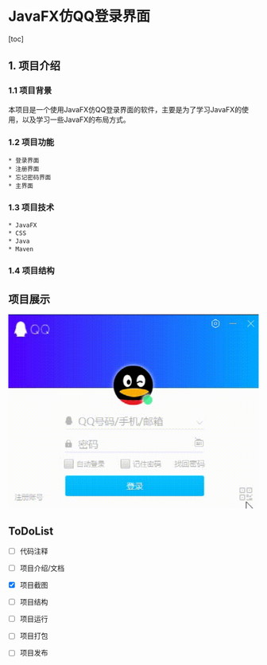 # JavaFX仿QQ登录界面
[toc]
## 1. 项目介绍
### 1.1 项目背景
本项目是一个使用JavaFX仿QQ登录界面的软件，主要是为了学习JavaFX的使用，以及学习一些JavaFX的布局方式。

### 1.2 项目功能

    * 登录界面
    * 注册界面
    * 忘记密码界面
    * 主界面

### 1.3 项目技术

    * JavaFX
    * CSS
    * Java
    * Maven

### 1.4 项目结构

## 项目展示

![image](doc/media/base-demo.gif)




## ToDoList
- [ ] 代码注释

- [ ] 项目介绍/文档

- [x] 项目截图

- [ ] 项目结构

- [ ] 项目运行

- [ ] 项目打包

- [ ] 项目发布